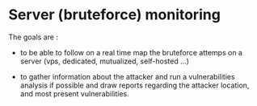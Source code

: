 # Server (bruteforce) monitoring

The goals are :

- to be able to follow on a real time map the bruteforce attemps on a server (vps, dedicated, mutualized, self-hosted ...)

- to gather information about the attacker and run a vulnerabilities analysis if possible and draw reports regarding the attacker location, and most present vulnerabilities. 
